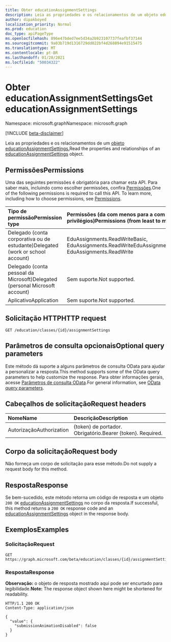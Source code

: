 ```yaml
---
title: Obter educationAssignmentSettings
description: Leia as propriedades e os relacionamentos de um objeto educationAssignmentSettings.
author: dipakboyed
localization_priority: Normal
ms.prod: education
doc_type: apiPageType
ms.openlocfilehash: 896e47bded7ee5d34a2b923107737feafbf37144
ms.sourcegitcommit: 9a03b719d1316729dd022bf4d268894e91515475
ms.translationtype: MT
ms.contentlocale: pt-BR
ms.lasthandoff: 01/28/2021
ms.locfileid: "50034322"
---
```

# <a name="get-educationassignmentsettings"></a><span data-ttu-id="2c6a2-103">Obter educationAssignmentSettings</span><span class="sxs-lookup"><span data-stu-id="2c6a2-103">Get educationAssignmentSettings</span></span>
<span data-ttu-id="2c6a2-104">Namespace: microsoft.graph</span><span class="sxs-lookup"><span data-stu-id="2c6a2-104">Namespace: microsoft.graph</span></span>

[!INCLUDE [beta-disclaimer](../../includes/beta-disclaimer.md)]

<span data-ttu-id="2c6a2-105">Leia as propriedades e os relacionamentos de um [objeto educationAssignmentSettings.](../resources/educationassignmentsettings.md)</span><span class="sxs-lookup"><span data-stu-id="2c6a2-105">Read the properties and relationships of an [educationAssignmentSettings](../resources/educationassignmentsettings.md) object.</span></span>

## <a name="permissions"></a><span data-ttu-id="2c6a2-106">Permissões</span><span class="sxs-lookup"><span data-stu-id="2c6a2-106">Permissions</span></span>
<span data-ttu-id="2c6a2-p101">Uma das seguintes permissões é obrigatória para chamar esta API. Para saber mais, incluindo como escolher permissões, confira [Permissões](/graph/permissions-reference).</span><span class="sxs-lookup"><span data-stu-id="2c6a2-p101">One of the following permissions is required to call this API. To learn more, including how to choose permissions, see [Permissions](/graph/permissions-reference).</span></span>

|<span data-ttu-id="2c6a2-109">Tipo de permissão</span><span class="sxs-lookup"><span data-stu-id="2c6a2-109">Permission type</span></span>|<span data-ttu-id="2c6a2-110">Permissões (da com menos para a com mais privilégios)</span><span class="sxs-lookup"><span data-stu-id="2c6a2-110">Permissions (from least to most privileged)</span></span>|
|:---|:---|
|<span data-ttu-id="2c6a2-111">Delegado (conta corporativa ou de estudante)</span><span class="sxs-lookup"><span data-stu-id="2c6a2-111">Delegated (work or school account)</span></span>|<span data-ttu-id="2c6a2-112">EduAssignments.ReadWriteBasic, EduAssignments.ReadWrite</span><span class="sxs-lookup"><span data-stu-id="2c6a2-112">EduAssignments.ReadWriteBasic, EduAssignments.ReadWrite</span></span>|
|<span data-ttu-id="2c6a2-113">Delegado (conta pessoal da Microsoft)</span><span class="sxs-lookup"><span data-stu-id="2c6a2-113">Delegated (personal Microsoft account)</span></span>|<span data-ttu-id="2c6a2-114">Sem suporte.</span><span class="sxs-lookup"><span data-stu-id="2c6a2-114">Not supported.</span></span>|
|<span data-ttu-id="2c6a2-115">Aplicativo</span><span class="sxs-lookup"><span data-stu-id="2c6a2-115">Application</span></span>|<span data-ttu-id="2c6a2-116">Sem suporte.</span><span class="sxs-lookup"><span data-stu-id="2c6a2-116">Not supported.</span></span>|

## <a name="http-request"></a><span data-ttu-id="2c6a2-117">Solicitação HTTP</span><span class="sxs-lookup"><span data-stu-id="2c6a2-117">HTTP request</span></span>

<!-- {
  "blockType": "ignored"
}
-->
``` http
GET /education/classes/{id}/assignmentSettings
```

## <a name="optional-query-parameters"></a><span data-ttu-id="2c6a2-118">Parâmetros de consulta opcionais</span><span class="sxs-lookup"><span data-stu-id="2c6a2-118">Optional query parameters</span></span>
<span data-ttu-id="2c6a2-119">Este método dá suporte a alguns parâmetros de consulta OData para ajudar a personalizar a resposta.</span><span class="sxs-lookup"><span data-stu-id="2c6a2-119">This method supports some of the OData query parameters to help customize the response.</span></span> <span data-ttu-id="2c6a2-120">Para obter informações gerais, acesse [Parâmetros de consulta OData](/graph/query-parameters).</span><span class="sxs-lookup"><span data-stu-id="2c6a2-120">For general information, see [OData query parameters](/graph/query-parameters).</span></span>

## <a name="request-headers"></a><span data-ttu-id="2c6a2-121">Cabeçalhos de solicitação</span><span class="sxs-lookup"><span data-stu-id="2c6a2-121">Request headers</span></span>
|<span data-ttu-id="2c6a2-122">Nome</span><span class="sxs-lookup"><span data-stu-id="2c6a2-122">Name</span></span>|<span data-ttu-id="2c6a2-123">Descrição</span><span class="sxs-lookup"><span data-stu-id="2c6a2-123">Description</span></span>|
|:---|:---|
|<span data-ttu-id="2c6a2-124">Autorização</span><span class="sxs-lookup"><span data-stu-id="2c6a2-124">Authorization</span></span>|<span data-ttu-id="2c6a2-p103">{token} de portador. Obrigatório.</span><span class="sxs-lookup"><span data-stu-id="2c6a2-p103">Bearer {token}. Required.</span></span>|

## <a name="request-body"></a><span data-ttu-id="2c6a2-127">Corpo da solicitação</span><span class="sxs-lookup"><span data-stu-id="2c6a2-127">Request body</span></span>
<span data-ttu-id="2c6a2-128">Não forneça um corpo de solicitação para esse método.</span><span class="sxs-lookup"><span data-stu-id="2c6a2-128">Do not supply a request body for this method.</span></span>

## <a name="response"></a><span data-ttu-id="2c6a2-129">Resposta</span><span class="sxs-lookup"><span data-stu-id="2c6a2-129">Response</span></span>

<span data-ttu-id="2c6a2-130">Se bem-sucedido, este método retorna um código de resposta e um objeto `200 OK` [educationAssignmentSettings](../resources/educationassignmentsettings.md) no corpo da resposta.</span><span class="sxs-lookup"><span data-stu-id="2c6a2-130">If successful, this method returns a `200 OK` response code and an [educationAssignmentSettings](../resources/educationassignmentsettings.md) object in the response body.</span></span>

## <a name="examples"></a><span data-ttu-id="2c6a2-131">Exemplos</span><span class="sxs-lookup"><span data-stu-id="2c6a2-131">Examples</span></span>

### <a name="request"></a><span data-ttu-id="2c6a2-132">Solicitação</span><span class="sxs-lookup"><span data-stu-id="2c6a2-132">Request</span></span>
<!-- {
  "blockType": "request",
  "name": "get_educationassignmentsettings"
}
-->
``` http
GET https://graph.microsoft.com/beta/education/classes/{id}/assignmentSettings
```

### <a name="response"></a><span data-ttu-id="2c6a2-133">Resposta</span><span class="sxs-lookup"><span data-stu-id="2c6a2-133">Response</span></span>
<span data-ttu-id="2c6a2-134">**Observação:** o objeto de resposta mostrado aqui pode ser encurtado para legibilidade.</span><span class="sxs-lookup"><span data-stu-id="2c6a2-134">**Note:** The response object shown here might be shortened for readability.</span></span>
<!-- {
  "blockType": "response",
  "truncated": true,
  "@odata.type": "microsoft.graph.educationAssignmentSettings"
}
-->
``` http
HTTP/1.1 200 OK
Content-Type: application/json

{
  "value": {
    "submissionAnimationDisabled": false
  }
}
```

